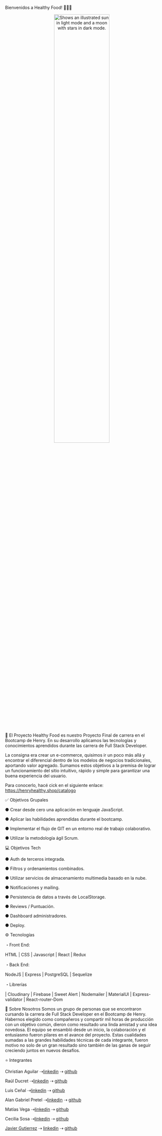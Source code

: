 Bienvenidos a Healthy Food! 🍚🥗🥑
<p align="center"><img alt="Shows an illustrated sun in light mode and a moon with stars in dark mode." src="https://almacensaludable.ar/wp-content/uploads/2021/07/banner-presentacion-web.jpg" style='width:60%' >  </p>
 
🚀 El Proyecto
Healthy Food es nuestro Proyecto Final de carrera en el Bootcamp de Henry. En su desarrollo aplicamos las tecnologías y conocimientos aprendidos durante las carrera de Full Stack Developer.

 
La consigna era crear un e-commerce, quisimos ir un poco más allá y encontrar el diferencial dentro de los modelos de negocios tradicionales, aportando valor agregado. Sumamos estos objetivos a la premisa de lograr un funcionamiento del sitio intuitivo, rápido y simple para garantizar una buena experiencia del usuario.

Para conocerlo, hacé cick en el siguiente enlace: https://henryhealthy.shop/catalogo

✅ Objetivos Grupales

● Crear desde cero una aplicación en lenguaje JavaScript.

● Aplicar las habilidades aprendidas durante el bootcamp.

● Implementar el flujo de GIT en un entorno real de trabajo colaborativo.

● Utilizar la metodología ágil Scrum.
 
💻 Objetivos Tech

● Auth de terceros integrada.

● Filtros y ordenamientos combinados.

● Utilizar servicios de almacenamiento multimedia basado en la nube.

● Notificaciones y mailing.

● Persistencia de datos a través de LocalStorage.

● Reviews / Puntuación.

● Dashboard administradores.

● Deploy.
 
⚙ Tecnologías

・Front End:

HTML | CSS | Javascript | React | Redux 

・Back End:

NodeJS | Express | PostgreSQL | Sequelize

・Librerías

| Cloudinary | Firebase | Sweet Alert | Nodemailer | MaterialUI | Express-validator | React-router-Dom
 
🖤 Sobre Nosotros
Somos un grupo de personas que se encontraron cursando la carrera de Full Stack Developer en el Bootcamp de Henry. Habernos elegido como compañeros y compartir mil horas de producción con un objetivo común, dieron como resultado una linda amistad y una idea novedosa. 
El equipo se ensambló desde un inicio, la colaboración y el entusiasmo fueron pilares en el avance del proyecto. Estas cualidades sumadas a las grandes habilidades técnicas de cada integrante, fueron motivo no solo de un gran resultado sino también de las ganas de seguir creciendo juntos en nuevos desafíos.

⭐ Integrantes

Christian Aguilar ⇢[linkedin](https://www.linkedin.com/in/christian-aguilar-rojas-5917b9237/) ⇢ [github](https://github.com/xchristx)


Raúl Ducret ⇢[linkedin](https://www.linkedin.com/in/raulducret/) ⇢ [github](https://github.com/red1730)

Luis Ceñal ⇢[linkedin](https://www.linkedin.com/in/luis-ce%C3%B1al-35051b51/) ⇢ [github](https://github.com/luchocenial)

Alan Gabriel Pretel ⇢[linkedin](https://www.linkedin.com/in/gabriel-pretel-2ab1551b7/) ⇢ [github](https://github.com/Gabipretel)

Matías Vega  ⇢[linkedin](https://www.linkedin.com/in/mat%C3%ADas-vega-98a527239/) ⇢ [github](https://github.com/ElMatiVega)

Cecilia Sosa ⇢[linkedin](https://www.linkedin.com/in/cecilia-sosa-56702b94/) ⇢ [github](https://github.com/mcecisosa)

[Javier Gutierrez](https://dkndrd.com) ⇢ [linkedin](https://www.linkedin.com/in/dukindroid) ⇢ [github](https://github.com/dukindroid)





